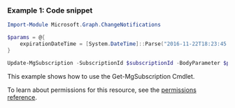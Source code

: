 ### Example 1: Code snippet

```powershellImport-Module Microsoft.Graph.ChangeNotifications

$params = @{
	expirationDateTime = [System.DateTime]::Parse("2016-11-22T18:23:45.9356913Z")
}

Update-MgSubscription -SubscriptionId $subscriptionId -BodyParameter $params
```
This example shows how to use the Get-MgSubscription Cmdlet.
To learn about permissions for this resource, see the [permissions reference](/graph/permissions-reference).

